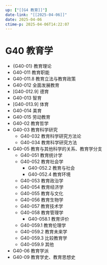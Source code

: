 ```yaml
---
up: ["[[G4 教育]]"]
date-link: "[[2025-04-06]]"
date: 2025-04-06
ctime-p: 2025-04-06T14:22:07
---
```


# G40 教育学

- {G40-01} 教育理论
- G40-011 教育职能
- G40-011.8 教育立法与教育政策
- G40-012 全面发展教育
- [G40-012.9] 德育
- G40-013 智育
- [G40-013.9] 体育
- G40-014 美育
- G40-015 劳动教育
- G40-02 教育哲学
- G40-03 教育科学研究
	- G40-032 教育科学研究方法论
	- G40-034 教育科学研究方法
- G40-05 教育与其他科学的关系、教育学分支
	- G40-051 教育统计学
	- G40-052 教育社会学
		- G40-052.2 教育与社会
		- G40-052.4 教育环境
	- G40-053 教育政治学
	- G40-054 教育经济学
	- G40-055 教育与文化
	- G40-056 教育生物学
	- G40-057 教育技术学
	- G40-058 教育管理学
		- G40-058.1 教育评价
	- G40-059.1 教育伦理学
	- G40-059.2 教育未来学
	- G40-059.3 比较教育学
	- G40-059.9 其他
- G40-06 教育学派
- G40-09 教育学史、教育思想史

